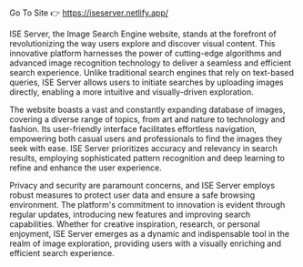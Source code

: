 Go To Site 👉 https://iseserver.netlify.app/

ISE Server, the Image Search Engine website, stands at the forefront of revolutionizing the way users explore and discover visual content. This innovative platform harnesses the power of cutting-edge algorithms and advanced image recognition technology to deliver a seamless and efficient search experience. Unlike traditional search engines that rely on text-based queries, ISE Server allows users to initiate searches by uploading images directly, enabling a more intuitive and visually-driven exploration.

The website boasts a vast and constantly expanding database of images, covering a diverse range of topics, from art and nature to technology and fashion. Its user-friendly interface facilitates effortless navigation, empowering both casual users and professionals to find the images they seek with ease. ISE Server prioritizes accuracy and relevancy in search results, employing sophisticated pattern recognition and deep learning to refine and enhance the user experience.

Privacy and security are paramount concerns, and ISE Server employs robust measures to protect user data and ensure a safe browsing environment. The platform's commitment to innovation is evident through regular updates, introducing new features and improving search capabilities. Whether for creative inspiration, research, or personal enjoyment, ISE Server emerges as a dynamic and indispensable tool in the realm of image exploration, providing users with a visually enriching and efficient search experience.
